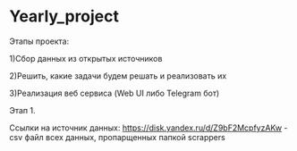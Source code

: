 # Yearly_project

 Этапы проекта:
 
 1)Сбор данных из открытых источников
 
 2)Решить, какие задачи будем решать и реализовать их
 
 3)Реализация веб сервиса (Web UI либо Telegram бот)
 
 
 Этап 1.
 
Ссылки на источник данных:
https://disk.yandex.ru/d/Z9bF2McpfyzAKw - csv файл всех данных, пропарщенных папкой scrappers
